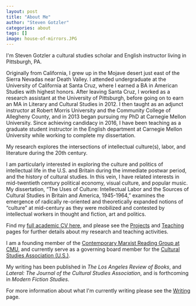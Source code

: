 ```yaml
---
layout: post
title: "About Me"
author: "Steven Gotzler"
categories: about
tags: []
image: house-of-mirrors.JPG
---
```

I'm Steven Gotzler a cultural studies scholar and English instructor living in Pittsburgh, PA.

Originally from California, I grew up in the Mojave desert just east of the Sierra Nevadas near Death Valley. I attended undergraduate at the University of California at Santa Cruz, where I earned a BA in American Studies with highest honors. After leaving Santa Cruz, I worked as a research assistant at the University of Pittsburgh, before going on to earn an MA in Literary and Cultural Studies in 2012. I then taught as an adjunct instructor at Robert Morris University and the Community College of Allegheny County, and in 2013 began pursuing my PhD at Carnegie Mellon University. Since achieving candidacy in 2016, I have been teaching as a graduate student instructor in the English department at Carnegie Mellon University while working to complete my dissertation.  

My research explores the intersections of intellectual culture(s), labor, and literature during the 20th century.

I am particularly interested in exploring the culture and politics of intellectual life in the U.S. and Britain during the immediate postwar period, and the history of cultural studies. In this vein, I have related interests in mid-twentieth century political economy, visual culture, and popular music. My dissertation, “The Uses of Culture: Intellectual Labor and the Sources of Cultural Studies in Britain and America, 1945-1964,” examines the emergence of radically re-oriented and theoretically expanded notions of “culture” at mid-century as they were mobilized and contested by intellectual workers in thought and fiction, art and politics.

Find my [full academic CV here](#insert_file), and please see the [Projects](#insert_link) and [Teaching](#insert_link) pages for further details about my research and teaching activities.

I am a founding member of the [Contemporary Marxist Reading Group at CMU](https://cmrg-cmu.org/), and currently serve as a governing board member for the [Cultural Studies Association (U.S.)](https://culturalstudiesassociation.org).

My writing has been published in *The Los Angeles Review of Books*, and *Lateral: The Journal of the Cultural Studies Association*, and is forthcoming in *Modern Fiction Studies*.

For more information about what I'm currently writing please see the [Writing](#insert_link) page.
